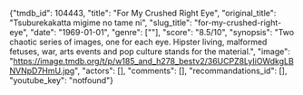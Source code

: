 {"tmdb_id": 104443, "title": "For My Crushed Right Eye", "original_title": "Tsuburekakatta migime no tame ni", "slug_title": "for-my-crushed-right-eye", "date": "1969-01-01", "genre": [""], "score": "8.5/10", "synopsis": "Two chaotic series of images, one for each eye. Hipster living, malformed fetuses, war, arts events and pop culture stands for the material.", "image": "https://image.tmdb.org/t/p/w185_and_h278_bestv2/36UCPZ8LyIiOWdkgLBNVNpD7HmU.jpg", "actors": [], "comments": [], "recommandations_id": [], "youtube_key": "notfound"}